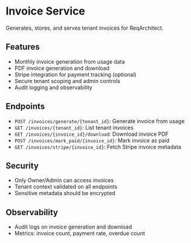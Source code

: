 # Invoice Service

Generates, stores, and serves tenant invoices for ReqArchitect.

## Features
- Monthly invoice generation from usage data
- PDF invoice generation and download
- Stripe integration for payment tracking (optional)
- Secure tenant scoping and admin controls
- Audit logging and observability

## Endpoints
- `POST /invoices/generate/{tenant_id}`: Generate invoice from usage
- `GET /invoices/{tenant_id}`: List tenant invoices
- `GET /invoices/{invoice_id}/download`: Download invoice PDF
- `POST /invoices/mark_paid/{invoice_id}`: Mark invoice as paid
- `GET /invoices/stripe/{invoice_id}`: Fetch Stripe invoice metadata

## Security
- Only Owner/Admin can access invoices
- Tenant context validated on all endpoints
- Sensitive metadata should be encrypted

## Observability
- Audit logs on invoice generation and download
- Metrics: invoice count, payment rate, overdue count
